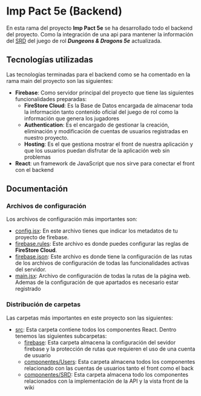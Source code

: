 # Imp Pact 5e (Backend)

En esta rama del proyecto **Imp Pact 5e** se ha desarrollado todo el backend del proyecto. Como la integración de una api para mantener la información del [SRD](https://www.dnd5eapi.co/api/2014/) del juego de rol ***Dungeons & Dragons 5e*** actualizada.

## Tecnologías utilizadas

Las tecnologías terminadas para el backend como se ha comentado en la rama main del proyecto son las siguientes:




- **Firebase**: Como servidor principal del proyecto que tiene las siguientes funcionalidades preparadas:
    - **FireStore Cloud**: Es la Base de Datos encargada de almacenar toda la información tanto contenido oficial del juego de rol como la información que genera los jugadores
    - **Authentication**: Es el encargado de gestionar la creación, eliminación y modificación de cuentas de usuarios registradas en nuestro proyecto.
    - **Hosting**: Es el que gestiona mostrar el front de nuestra aplicación y que los usuarios puedan disfrutar de la aplicación web sin problemas
- **React**: un framework de JavaScript que nos sirve para conectar el front con el backend

## Documentación

### Archivos de configuración

Los archivos de configuración más importantes son:
- [config.jsx](https://github.com/ivanBasCub/Imp_Pact_5e/blob/Ivan/src/firebase/config.jsx): En este archivo tienes que indicar los metadatos de tu proyecto de firebase.
- [firebase.rules](): Este archivo es donde puedes configurar las reglas de **FireStore Cloud**.
- [firebase.json](): Este archivo es donde tiene la configuración de las rutas de los archivos de configuración de todas las funcionalidades activas del servidor.
- [main.jsx](https://github.com/ivanBasCub/Imp_Pact_5e/blob/Ivan/src/main.jsx): Archivo de configuración de todas la rutas de la página web. Ademas de la configuración de que apartados es necesario estar registrado

### Distribución de carpetas

Las carpetas más importantes en este proyecto son las siguientes:



- [src](https://github.com/ivanBasCub/Imp_Pact_5e/tree/Ivan/src): Esta carpeta contiene todos los componentes React. Dentro tenemos las siguientes subcarpetas:
    - [firebase](https://github.com/ivanBasCub/Imp_Pact_5e/tree/Ivan/src/firebase): Esta carpeta almacena la configuración del sevidor firebase y la protección de rutas que requieren el uso de una cuenta de usuario
    - [componentes/Users](https://github.com/ivanBasCub/Imp_Pact_5e/tree/Ivan/src/componentes/Users): Esta carpeta almacena todos los componentes relacionado con las cuentas de usuarios tanto el front como el back
    - [componentes/SRD](): Esta carpeta almacena todo los componentes relacionados con la implementación de la API y la vista front de la wiki